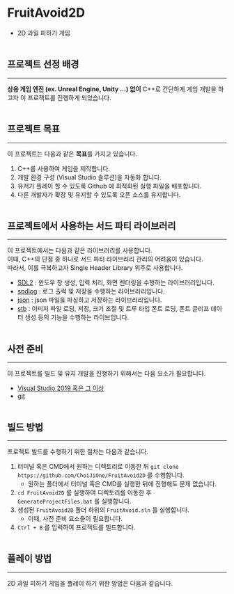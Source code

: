 # FruitAvoid2D
- 2D 과일 피하기 게임
<br><br>


## 프로젝트 선정 배경
---
**상용 게임 엔진 (ex. Unreal Engine, Unity ...) 없이** C++로 간단하게 게임 개발을 하고자 이 프로젝트를 진행하게 되었습니다.
<br><br>


## 프로젝트 목표
---
이 프로젝트는 다음과 같은 **목표**를 가지고 있습니다.  
1. C++를 사용하여 게임을 제작합니다.  
2. 개발 환경 구성 (Visual Studio 솔루션)을 자동화 합니다.  
3. 유저가 플레이 할 수 있도록 Github 에 최적화된 실행 파일을 배포합니다.
4. 다른 개발자가 확장 및 유지할 수 있도록 오픈 소스를 유지합니다.
<br><br>


## 프로젝트에서 사용하는 서드 파티 라이브러리
---
이 프로젝트에서는 다음과 같은 라이브러리를 사용합니다.  
이때, C++의 단점 중 하나로 서드 파티 라이브러리 관리의 어려움이 있습니다.  
따라서, 이를 극복하고자 Single Header Library 위주로 사용합니다.  
- [SDL2](https://github.com/libsdl-org/SDL) : 윈도우 창 생성, 입력 처리, 화면 렌더링을 수행하는 라이브러리입니다.
- [spdlog](https://github.com/gabime/spdlog) : 로그 출력 및 저장을 수행하는 라이브러리입니다.
- [json](https://github.com/nlohmann/json) : json 파일을 파싱하고 저장하는 라이브러리입니다.
- [stb](https://github.com/nothings/stb) : 이미지 파일 로딩, 저장, 크기 조절 및 트루 타입 폰트 로딩, 폰트 글리프 데이터 생성 등의 기능을 수행하는 라이브입니다.
<br><br>


## 사전 준비
---
이 프로젝트를 빌드 및 유지 개발을 진행하기 위해서는 다음 요소가 필요합니다.
- [Visual Studio 2019 혹은 그 이상](https://visualstudio.microsoft.com/ko/)
- [git](https://git-scm.com/)
<br><br>


## 빌드 방법
---
프로젝트 빌드를 수행하기 위한 절차는 다음과 같습니다.  
1. 터미널 혹은 CMD에서 원하는 디렉토리로 이동한 뒤 `git clone https://github.com/ChoiJiOne/FruitAvoid2D` 를 수행합니다.
    - 원하는 폴더에서 터미널 혹은 CMD를 실행한 뒤에 진행해도 문제 없습니다.
2. `cd FruitAvoid2D` 를 실행하여 디렉토리를 이동한 후 `GenerateProjectFiles.bat` 를 실행합니다.
3. 생성된 `FruitAvoid2D` 폴더 하위의 `FruitAvoid.sln` 를 실행합니다.
    - 이때, 사전 준비 요소들이 필요합니다.
4. `Ctrl + B` 를 입력하여 프로젝트를 빌드합니다.
<br><br>


## 플레이 방법
---
2D 과일 피하기 게임을 플레이 하기 위한 방법은 다음과 같습니다.
<br><br>